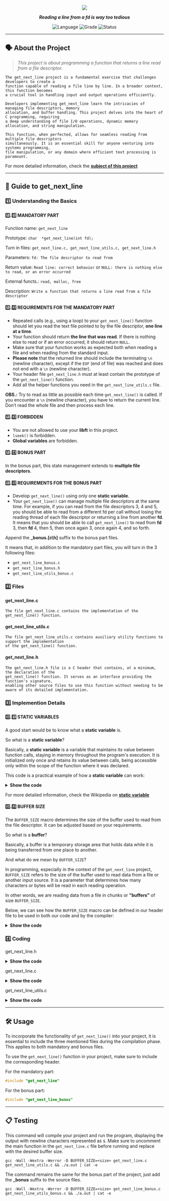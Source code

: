 <p align="center">
	<img src="https://user-images.githubusercontent.com/102881479/215228915-72cdc235-c3b5-4793-be79-e5e2f36d8336.png">
</p>

<p align="center">
	<b><i>Reading a line from a fd is way too tedious</i></b><br>
</p>

<p align="center">
	<img src="https://img.shields.io/badge/Language-C-blue.svg" alt="Language">
	<img src="https://img.shields.io/badge/Grade-125%2F100-brightgreen.svg" alt="Grade">
	<img src="https://img.shields.io/badge/Status-Completed-brightgreen.svg" alt="Status">
</p>

---

##  🗣️ About the Project
> _This project is about programming a function that returns a line
read from a file descriptor._

    The get_next_line project is a fundamental exercise that challenges developers to create a
    function capable of reading a file line by line. In a broader context, this function becomes
    a crucial tool in handling input and output operations efficiently.

    Developers implementing get_next_line learn the intricacies of managing file descriptors, memory
    allocation, and buffer handling. This project delves into the heart of C programming, requiring
    a deep understanding of file I/O operations, dynamic memory allocation, and string manipulation.

    This function, when perfected, allows for seamless reading from multiple file descriptors
    simultaneously. It is an essential skill for anyone venturing into systems programming,
    file manipulation, or any domain where efficient text processing is paramount.

For more detailed information, check the [**subject of this project**](https://github.com/ircjr/get_next_line/blob/main/en.subject.pdf)

---

## 📖 Guide to get_next_line

### 1️⃣ Understanding the Basics
#### 1️⃣.1️⃣ MANDATORY PART
Function name: `get_next_line`

Prototype: `char  *get_next_line(int fd);`

Turn in files: `get_next_line.c, get_next_line_utils.c, get_next_line.h`

Parameters: `fd: The file descriptor to read from`

Return value: `Read line: correct behavior` or `NULL: there is nothing else to read, or an error occurred`

External functs.: `read, malloc, free`

Description: `Write a function that returns a line read from a file descriptor`

#### 1️⃣.2️⃣ REQUIREMENTS FOR THE MANDATORY PART
* Repeated calls (e.g., using a loop) to your `get_next_line()` function should let you read the text file pointed to by the file descriptor, **one line at a time**.
* Your function should return **the line that was read**. If there is nothing else to read or if an error occurred, it should return `NULL`.
* Make sure that your function works as expected both when reading a file and when reading from the standard input.
* **Please note** that the returned line should include the terminating `\n` (newline character), except if the `EOF` (end of file) was reached and does not end with a `\n` (newline character).
* Your header file `get_next_line.h` must at least contain the prototype of the `get_next_line()` function.
* Add all the helper functions you need in the `get_next_line_utils.c` file.

**OBS.:** Try to read as little as possible each time `get_next_line()` is called. If you encounter a `\n` (newline character), you have to return the current line. Don’t read the whole file and then process each line.

#### 1️⃣.3️⃣ FORBIDDEN
* You are not allowed to use your **libft** in this project.
* `lseek()` is forbidden.
* **Global variables** are forbidden.

#### 1️⃣.4️⃣ BONUS PART
In the bonus part, this state management extends to **multiple file descriptors**.

#### 1️⃣.5️⃣ REQUIREMENTS FOR THE BONUS PART
* Develop `get_next_line()` using only one **static variable**.
* Your `get_next_line()` can manage multiple file descriptors at the same time. For example, if you can read from the file descriptors 3, 4 and 5, you should be able to read from a different fd per call without losing the reading thread of each file descriptor or returning a line from another **fd**. It means that you should be able to call `get_next_line()` to read from **fd** 3, then **fd** 4, then 5, then once again 3, once again 4, and so forth.

Append the **_bonus.[c\h]** suffix to the bonus part files.

It means that, in addition to the mandatory part files, you will turn in the 3 following files:
* `get_next_line_bonus.c`
* `get_next_line_bonus.h`
* `get_next_line_utils_bonus.c`

### 2️⃣ Files
#### get_next_line.c

	The file get_next_line.c contains the implementation of the get_next_line() function.

#### get_next_line_utils.c

	The file get_next_line_utils.c contains auxiliary utility functions to support the implementation 
 	of the get_next_line() function.
 
#### get_next_line.h

	The get_next_line.h file is a C header that contains, at a minimum, the declaration of the
 	get_next_line() function. It serves as an interface providing the function's signature,
  	enabling other source files to use this function without needing to be aware of its detailed implementation.

### 3️⃣ Implemention Details
#### 3️⃣.1️⃣ STATIC VARIABLES

A good start would be to know what a **static variable** is.

So what is a **static variable**?

Basically, a **static variable** is a variable that maintains its value between function calls, staying in memory throughout the program's execution. It is initialized only once and retains its value between calls, being accessible only within the scope of the function where it was declared.

This code is a practical example of how a **static variable** can work:

<details><summary><b>Show the code</b></summary>

```c
#include <stdio.h>

int	count_calls(void)
{
	static int	count = 0;

	count++;
	return (count);
}

int	main(void)
{
	printf("%d\n", count_calls());
	printf("%d\n", count_calls());
	printf("%d\n", count_calls());
	return (0);
}
```

The compilation and execution of the above code bring us the following result:

```
1
2
3
```

Now, we can see the essence of a **static variable**, which is the ability to retain its value between function calls.

</details>

For more detailed information, check the Wikipedia on [**static variable**](https://en.wikipedia.org/wiki/Static_variable)

#### 3️⃣.2️⃣ BUFFER SIZE
The `BUFFER_SIZE` macro determines the size of the buffer used to read from the file descriptor. It can be adjusted based on your requirements.

So what is a **buffer**?

Basically, a buffer is a temporary storage area that holds data while it is being transferred from one place to another.

And what do we mean by `BUFFER_SIZE`?

In programming, especially in the context of the `get_next_line` project, `BUFFER_SIZE` refers to the size of the buffer used to read data from a file or another input source. It is a parameter that determines how many characters or bytes will be read in each reading operation.

In other words, we are reading data from a file in chunks or **"buffers"** of size `BUFFER_SIZE`.

Below, we can see how the `BUFFER_SIZE` macro can be defined in our header file to be used in both our code and by the compiler:

<details><summary><b>Show the code</b></summary>

```c
# ifndef BUFFER_SIZE
#  define BUFFER_SIZE 42
# endif
```

The choice of the value **42** to initialize `BUFFER_SIZE` was made arbitrarily, you can choose any value you prefer.

</details>

### 4️⃣ Coding
get_next_line.h

<details><summary><b>Show the code</b></summary>

```c
#ifndef GET_NEXT_LINE_H
# define GET_NEXT_LINE_H

# ifndef BUFFER_SIZE
#  define BUFFER_SIZE 42
# endif

# include <unistd.h>
# include <stdlib.h>
# include <stdio.h>
# include <fcntl.h>

char	*ft_strchr(const char *s, int c);
size_t	ft_strlen(const char *s);
char	*ft_strjoin(const char *s1, const char *s2);
char	*ft_strdup(const char *s);
char	*ft_substr(const char *s, unsigned int start, size_t len);
char	*get_next_line(int fd);

#endif
```

</details>

get_next_line.c

<details><summary><b>Show the code</b></summary>

```c
#include "get_next_line.h"

char	*read_from_fd(int fd, char *buffer, char *stash)
{
	ssize_t	bytes_read;
	char	*temp;

	bytes_read = 1;
	while (bytes_read > 0)
	{
		bytes_read = read(fd, buffer, BUFFER_SIZE);
		if (bytes_read == -1)
			return (NULL);
		else if (bytes_read == 0)
			break ;
		buffer[bytes_read] = '\0';
		if (!stash)
			stash = ft_strdup("");
		temp = stash;
		stash = ft_strjoin(temp, buffer);
		free(temp);
		temp = NULL;
		if (ft_strchr(buffer, '\n'))
			break ;
	}
	return (stash);
}

char	*obtain_next_line(char *line)
{
	size_t	i;
	char	*stash;

	i = 0;
	while (line[i] && line[i] != '\n')
		i++;
	if (!line[i])
		return (NULL);
	stash = ft_substr(line, (i + 1), (ft_strlen(line) - i));
	if (!*stash)
	{
		free(stash);
		stash = NULL;
	}
	line[i + 1] = '\0';
	return (stash);
}

char	*get_next_line(int fd)
{
	char		*buffer;
	char		*line;
	static char	*stash;

	if (fd < 0 || BUFFER_SIZE <= 0)
		return (NULL);
	buffer = (char *)malloc((BUFFER_SIZE + 1) * sizeof(char));
	if (!buffer)
		return (NULL);
	line = read_from_fd(fd, buffer, stash);
	free(buffer);
	buffer = NULL;
	if (!line)
	{
		free(stash);
		stash = NULL;
		return (NULL);
	}
	stash = obtain_next_line(line);
	return (line);
}
```

</details>

get_next_line_utils.c

<details><summary><b>Show the code</b></summary>

```c
#include "get_next_line.h"

char	*ft_strchr(const char *s, int c)
{
	if (!s)
		return (NULL);
	while (*s != (char)c)
	{
		if (!*s)
			return (NULL);
		s++;
	}
	return ((char *)s);
}

size_t	ft_strlen(const char *s)
{
	size_t	i;

	if (!s)
		return (0);
	i = 0;
	while (s[i])
		i++;
	return (i);
}

char	*ft_strjoin(const char *s1, const char *s2)
{
	char	*result;
	int		i;
	int		j;

	if (!s1 || !s2)
		return (NULL);
	result = (char *)malloc((ft_strlen(s1) + ft_strlen(s2) + 1) \
		* sizeof(char));
	if (!result)
		return (NULL);
	i = -1;
	while (s1[++i])
		result[i] = s1[i];
	j = 0;
	while (s2[j])
		result[i++] = s2[j++];
	result[i] = '\0';
	return (result);
}

char	*ft_strdup(const char *s)
{
	char	*result;
	int		i;

	if (!s)
		return (NULL);
	result = (char *)malloc((ft_strlen(s) + 1) * sizeof(char));
	if (!result)
		return (NULL);
	i = -1;
	while (s[++i])
		result[i] = s[i];
	result[i] = '\0';
	return (result);
}

char	*ft_substr(const char *s, unsigned int start, size_t len)
{
	char	*result;
	size_t	i;

	if (!s)
		return (NULL);
	if (start >= ft_strlen(s))
		return (ft_strdup(""));
	if (len >= ft_strlen(s))
		len = ft_strlen(s) - start;
	result = (char *)malloc((len + 1) * sizeof(char));
	if (!result)
		return (NULL);
	i = 0;
	while (start < ft_strlen(s) && i < len)
		result[i++] = s[start++];
	result[i] = '\0';
	return (result);
}
```

</details>

---

## 🛠️ Usage
To incorporate the functionality of ``get_next_line()`` into your project, it is essential to include the three mentioned files during the compilation phase. This applies to both mandatory and bonus files.

To use the ``get_next_line()`` function in your project, make sure to include the corresponding header.

For the mandatory part:

```c
#include "get_next_line"
```

For the bonus part:

```c
#include "get_next_line_bonus"
```

---

## 📋 Testing
This command will compile your project and run the program, displaying the output with newline characters represented as `$`. Make sure to uncomment the main function in the `get_next_line.c` file before running and replace **<size>** with the desired buffer size.

```shell
gcc -Wall -Wextra -Werror -D BUFFER_SIZE=<size> get_next_line.c get_next_line_utils.c && ./a.out | cat -e
```
The command remains the same for the bonus part of the project, just add the **_bonus** suffix to the source files.

```shell
gcc -Wall -Wextra -Werror -D BUFFER_SIZE=<size> get_next_line_bonus.c get_next_line_utils_bonus.c && ./a.out | cat -e
```
